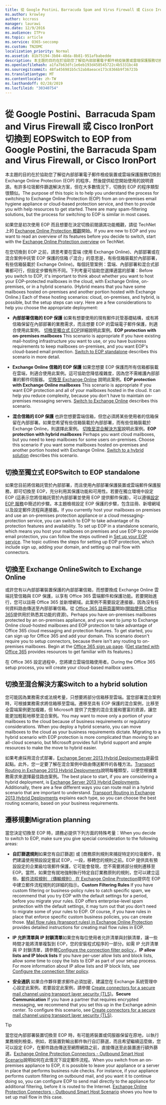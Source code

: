```yaml
---
title: 從 Google Postini、Barracuda Spam and Virus Firewall 或 Cisco IronPort 切換到 EOP
ms.author: krowley
author: kccross
manager: laurawi
ms.date: 12/9/2016
ms.audience: ITPro
ms.topic: article
ms.service: O365-seccomp
ms.custom: TN2DMC
localization_priority: Normal
ms.assetid: 81b75194-3b04-48da-8b81-951afbabedde
description: 本主題的目的在於協助您了解從內部部署電子郵件檢疫裝置或雲端保護服務切換到 Exchange Online Protection (EOP) 的程序，然後提供給您開始使用的說明資源。
ms.openlocfilehash: a1fa7b63dfc1e6eb193d458545722c4b5331bc48
ms.sourcegitcommit: 48fa456981b5c52ab8aeace173c8366b9f36723b
ms.translationtype: MT
ms.contentlocale: zh-TW
ms.lasthandoff: 02/28/2019
ms.locfileid: "30340754"
---
```

# <a name="switch-to-eop-from-google-postini-the-barracuda-spam-and-virus-firewall-or-cisco-ironport"></a><span data-ttu-id="0ae2e-103">從 Google Postini、Barracuda Spam and Virus Firewall 或 Cisco IronPort 切換到 EOP</span><span class="sxs-lookup"><span data-stu-id="0ae2e-103">Switch to EOP from Google Postini, the Barracuda Spam and Virus Firewall, or Cisco IronPort</span></span>

 <span data-ttu-id="0ae2e-p101">本主題的目的在於協助您了解從內部部署電子郵件檢疫裝置或雲端保護服務切換到 Exchange Online Protection (EOP) 的程序，然後提供給您開始使用的說明資源。有許多垃圾郵件篩選解決方案，但在大多數情況下，切換到 EOP 的程序類型很類似。</span><span class="sxs-lookup"><span data-stu-id="0ae2e-p101">The purpose of this topic is to help you understand the process for switching to Exchange Online Protection (EOP) from an on-premises email hygiene appliance or cloud-based protection service, and then to provide you with help resources to get started. There are many spam-filtering solutions, but the process for switching to EOP is similar in most cases.</span></span>
  
<span data-ttu-id="0ae2e-106">如果您是初次使用 EOP 而且想要在決定切換前閱讀其功能概觀，請從 TechNet 上的 [Exchange Online Protection 概觀](exchange-online-protection-overview.md)開始。</span><span class="sxs-lookup"><span data-stu-id="0ae2e-106">If you are new to EOP and you want to read an overview of its features before you decide to switch, start with the [Exchange Online Protection overview](exchange-online-protection-overview.md) on TechNet.</span></span> 
  
<span data-ttu-id="0ae2e-p102">在您切換到 EOP 之前，請思考要在雲端 (使用 Exchange Online)、內部部署或在混合案例中託管 EOP 保護的信箱 (「混合」的意思是，有些信箱裝載於內部部署，有些信箱裝載於 Exchange Online)。每個託管案例：雲端、內部部署和混合式部署都可行，但設定步驟有所不同。下列考量可協助您選擇適當的部署：</span><span class="sxs-lookup"><span data-stu-id="0ae2e-p102">Before you switch to EOP, it's important to think about whether you want to host your EOP-protected mailboxes in the cloud, with Exchange Online, on-premises, or in a hybrid scenario. (Hybrid means that you have some mailboxes hosted on-premises and another portion hosted with Exchange Online.) Each of these hosting scenarios: cloud, on-premises, and hybrid, is possible, but the setup steps can vary. Here are a few considerations to help you choose the appropriate deployment:</span></span>
  
- <span data-ttu-id="0ae2e-p103">**內部部署信箱的 EOP 保護** 如果有想要使用的現有郵件託管基礎結構，或有將信箱保留在內部部署的業務需求，而且想要 EOP 的雲端電子郵件保護，則適合使用此案例。 [切換至獨立式 EOP](#BKMK_SwitchStandalone.md)詳細說明此案例。</span><span class="sxs-lookup"><span data-stu-id="0ae2e-p103">**EOP protection with on-premises mailboxes** This scenario is appropriate if you have existing mail-hosting infrastructure you want to use, or you have business requirements to keep mailboxes on-premises, and you want EOP's cloud-based email protection. [Switch to EOP standalone](#BKMK_SwitchStandalone.md) describes this scenario in more detail.</span></span> 
    
- <span data-ttu-id="0ae2e-p104">**Exchange Online 信箱的 EOP 保護** 如果您想要 EOP 保護而所有信箱都裝載在雲端，則適合使用此案例。這可協助您降低複雜度，因為您不需維護內部部署的郵件伺服器。 [切換至 Exchange Online](switch-to-eop-from-google-postini-the-barracuda-spam-and-virus-firewall-or-cisco.md#BKMK_SwitchEXO) 說明此案例。</span><span class="sxs-lookup"><span data-stu-id="0ae2e-p104">**EOP protection with Exchange Online mailboxes** This scenario is appropriate if you want EOP protection and all of your mailboxes hosted in the cloud. It can help you reduce complexity, because you don't have to maintain on-premises messaging servers. [Switch to Exchange Online](switch-to-eop-from-google-postini-the-barracuda-spam-and-virus-firewall-or-cisco.md#BKMK_SwitchEXO) describes this scenario.</span></span> 
    
- <span data-ttu-id="0ae2e-p105">**混合信箱的 EOP 保護** 也許您想要雲端信箱，但您必須將某些使用者的信箱保留在內部部署。如果您希望有些信箱裝載於內部部署，而有些信箱裝載於 Exchange Online，則選擇此案例。 [切換至混合解決方案](#BKMK_SwitchHybrid.md)說明此案例。</span><span class="sxs-lookup"><span data-stu-id="0ae2e-p105">**EOP protection with hybrid mailboxes** Perhaps you want cloud mailboxes, but you need to keep mailboxes for some users on-premises. Choose this scenario if you want some mailboxes hosted on-premises and another portion hosted with Exchange Online. [Switch to a hybrid solution](#BKMK_SwitchHybrid.md) describes this scenario.</span></span> 
    
## <a name="switch-to-eop-standalone"></a><span data-ttu-id="0ae2e-118">切換至獨立式 EOP</span><span class="sxs-lookup"><span data-stu-id="0ae2e-118">Switch to EOP standalone</span></span>
<span data-ttu-id="0ae2e-119"><a name="BKMK_SwitchStandalone"> </a></span><span class="sxs-lookup"><span data-stu-id="0ae2e-119"></span></span>

<span data-ttu-id="0ae2e-p106">如果您目前將信箱託管於內部部署，而且使用內部部署保護裝置或雲端郵件保護服務，即可切換至 EOP，充分利用其保護功能和可用性。若要在獨立環境中設定 EOP (這表示您將信箱託管於內部部署並使用 EOP 提供郵件保護)，可以遵循[設定 EOP 服務](set-up-your-eop-service.md)中簡述的步驟。本主題檢視設定 EOP 保護的步驟，包含註冊、新增網域以及設定郵件流程與連接器。</span><span class="sxs-lookup"><span data-stu-id="0ae2e-p106">If you currently host your mailboxes on premises and use an on-premises protection appliance or a cloud messaging-protection service, you can switch to EOP to take advantage of its protection features and availability. To set up EOP in a standalone scenario, which means you host your mailboxes on premises and use EOP to provide email protection, you can follow the steps outlined in [Set up your EOP service](set-up-your-eop-service.md). The topic outlines the steps for setting up EOP protection, which include sign up, adding your domain, and setting up mail flow with connectors.</span></span>
  
## <a name="switch-to-exchange-online"></a><span data-ttu-id="0ae2e-123">切換至 Exchange Online</span><span class="sxs-lookup"><span data-stu-id="0ae2e-123">Switch to Exchange Online</span></span>
<span data-ttu-id="0ae2e-124"><a name="BKMK_SwitchEXO"> </a></span><span class="sxs-lookup"><span data-stu-id="0ae2e-124"></span></span>

<span data-ttu-id="0ae2e-p107">或許您有以內部部署裝置保護的內部部署信箱，而想要換成 Exchange Online 雲端託管信箱與 EOP 保護，以享有 Office 365 雲端郵件和保護功能。若要開始進行，您可以註冊 Office 365 並新增網域。此案例不需要設定連接器，因為沒有任何資料路由傳送至內部部署信箱。從 [Office 365 註冊頁面](https://www.microsoft.com/en-us/office365/online-software.aspx)開始([開始使用 Office 365](https://go.microsoft.com/fwlink/p/?LinkId=275407)提供用於熟悉其功能的資源)。</span><span class="sxs-lookup"><span data-stu-id="0ae2e-p107">Perhaps you have on-premises mailboxes protected by an on-premises appliance, and you want to jump to Exchange Online cloud-hosted mailboxes and EOP protection to take advantage of Office 365 cloud messaging and protection features. To get started, you can sign up for Office 365 and add your domain. This scenario doesn't require you to setup connectors, because there isn't any routing to on-premises mailboxes. Begin at the [Office 365 sign up page](https://www.microsoft.com/en-us/office365/online-software.aspx). ([Get started with Office 365](https://go.microsoft.com/fwlink/p/?LinkId=275407) provides resources to get familiar with its features.)</span></span> 
  
<span data-ttu-id="0ae2e-130">在 Office 365 設定過程中，您將建立雲端信箱使用者。</span><span class="sxs-lookup"><span data-stu-id="0ae2e-130">During the Office 365 setup process, you will create your cloud-based mailbox users.</span></span>
  
## <a name="switch-to-a-hybrid-solution"></a><span data-ttu-id="0ae2e-131">切換至混合解決方案</span><span class="sxs-lookup"><span data-stu-id="0ae2e-131">Switch to a hybrid solution</span></span>
<span data-ttu-id="0ae2e-132"><a name="BKMK_SwitchHybrid"> </a></span><span class="sxs-lookup"><span data-stu-id="0ae2e-132"></span></span>

<span data-ttu-id="0ae2e-p108">您可能因為業務需求或法規考量，只想要將部分信箱移至雲端。當您部署混合案例時，可根據業務需求將信箱移至雲端。遷移至具有 EOP 保護的混合案例，比移至全雲端案例更加複雜，但 Microsoft 提供了完整的混合支援和豐富的資源，讓您能更加輕鬆地移至混合案例。</span><span class="sxs-lookup"><span data-stu-id="0ae2e-p108">You may want to move only a portion of your mailboxes to the cloud because of business requirements or regulatory considerations. When you deploy a hybrid scenario, you can move mailboxes to the cloud as your business requirements dictate. Migrating to a hybrid scenario with EOP protection is more complicated than moving to an all-cloud scenario, but Microsoft provides full hybrid support and ample resources to make the move to hybrid easier.</span></span>
  
<span data-ttu-id="0ae2e-p109">如果考慮採用混合式部署，[Exchange Server 2013 Hybrid Deployments](http://technet.microsoft.com/library/59e32000-4fcf-417f-a491-f1d8f9aeef9b.aspx)是最佳起點。此外，您一定要了解在混合案例中路由傳送郵件的各種方法。[Transport Routing in Exchange 2013 Hybrid Deployments](http://technet.microsoft.com/library/36c2cea3-2e2f-40ac-88bd-7e1b6bd27828.aspx)說明每種類型，以便您根據業務需求來選擇最佳路由案例。</span><span class="sxs-lookup"><span data-stu-id="0ae2e-p109">The best place to start, if you are considering a hybrid deployment, is [Exchange Server 2013 Hybrid Deployments](http://technet.microsoft.com/library/59e32000-4fcf-417f-a491-f1d8f9aeef9b.aspx). Additionally, there are a few different ways you can route mail in a hybrid scenario that are important to understand. [Transport Routing in Exchange 2013 Hybrid Deployments](http://technet.microsoft.com/library/36c2cea3-2e2f-40ac-88bd-7e1b6bd27828.aspx) explains each type, so you can choose the best routing scenario, based on your business requirements.</span></span> 
  
## <a name="migration-planning"></a><span data-ttu-id="0ae2e-139">遷移規劃</span><span class="sxs-lookup"><span data-stu-id="0ae2e-139">Migration planning</span></span>
<span data-ttu-id="0ae2e-140"><a name="sectionSection3"> </a></span><span class="sxs-lookup"><span data-stu-id="0ae2e-140"></span></span>

<span data-ttu-id="0ae2e-141">當您決定切換至 EOP 時，請務必提供下列方面的特殊考量：</span><span class="sxs-lookup"><span data-stu-id="0ae2e-141">When you decide to switch to EOP, make sure you give special consideration to the following areas:</span></span>
  
- <span data-ttu-id="0ae2e-p110">**自訂篩選規則**如果您有自訂篩選] 或 [商務原則規則來捕捉特定的垃圾郵件，我們建議使用預設設定嘗試 EOP，一段，移轉您的規則之前。EOP 提供具有預設設定的企業級垃圾郵件保護，它可能會發現，您不需要將部分規則遷移至 EOP。當然，如果您有就地強制執行特定自訂業務原則的規則，您可以建立這些。[郵件流程規則 （傳輸規則） 在 Exchange Online Protection](mail-flow-rules-transport-rules-0.md)提供在 EOP 中建立郵件流程規則的詳細的指示。</span><span class="sxs-lookup"><span data-stu-id="0ae2e-p110">**Custom Filtering Rules** If you have custom filtering or business-policy rules to catch specific spam, we recommend that you try EOP with the default settings for a period, before you migrate your rules. EOP offers enterprise-level spam protection with the default settings, it may turn out that you don't need to migrate some of your rules to EOP. Of course, if you have rules in place that enforce specific custom business policies, you can create those. [Mail flow rules (transport rules) in Exchange Online Protection](mail-flow-rules-transport-rules-0.md) provides detailed instructions for creating mail flow rules in EOP.</span></span> 
    
- <span data-ttu-id="0ae2e-p111">**IP 允許清單與 IP 封鎖清單**如果您有每位使用者允許清單與封鎖清單，讓一些時間才能將清單複製到 EOP，您的安裝程式程序的一部分。如需 IP 允許清單與 IP 封鎖清單，請參閱[Configure the connection filter policy ](../configure-the-connection-filter-policy.md)。</span><span class="sxs-lookup"><span data-stu-id="0ae2e-p111">**IP allow lists and IP block lists** If you have per-user allow lists and block lists, allow some time to copy the lists to EOP as part of your setup process. For more information about IP allow lists and IP block lists, see [Configure the connection filter policy](../configure-the-connection-filter-policy.md).</span></span>
    
- <span data-ttu-id="0ae2e-p112">**安全通訊** 如果合作夥伴要求郵件必須加密，建議您在 Exchange 系統管理中心設定此案例。若要設定此案例，請參閱 [Create connectors for a secure mail channel using transport layer security (TLS)](http://technet.microsoft.com/library/1ce4d6a4-41ba-4d1e-9ca9-e826252c1041.aspx)。</span><span class="sxs-lookup"><span data-stu-id="0ae2e-p112">**Secure Communication** If you have a partner that requires encrypted messaging, we recommend that you set this up in the Exchange admin center. To configure this scenario, see [Create connectors for a secure mail channel using transport layer security (TLS)](http://technet.microsoft.com/library/1ce4d6a4-41ba-4d1e-9ca9-e826252c1041.aspx).</span></span>
    
> [!TIP]
> <span data-ttu-id="0ae2e-p113">當您從內部部署裝置切換至 EOP 時，有可能將裝置或伺服器保留在原地，以執行業務規則檢查。例如，若裝置對輸出郵件執行自訂篩選，而且希望繼續這麼做，您可以設定 EOP，在郵件路由傳送至網際網路之前，直接傳送至此裝置進行額外篩選。[Exchange Online Protection Connectors - Outbound Smart Host Scenario](http://technet.microsoft.com/library/431b3f02-4efd-4bd3-94e7-eecd03f8ef5e.aspx)說明如何在此情況下設定郵件流程。</span><span class="sxs-lookup"><span data-stu-id="0ae2e-p113">When you switch from an on-premises appliance to EOP, it is possible to leave your appliance or a server in place that performs business rule checks. For instance, if your appliance performs custom filtering on outbound mail, and you want it to continue doing so, you can configure EOP to send mail directly to the appliance for additional filtering, before it is routed to the Internet. [Exchange Online Protection Connectors - Outbound Smart Host Scenario](http://technet.microsoft.com/library/431b3f02-4efd-4bd3-94e7-eecd03f8ef5e.aspx) shows you how to set up mail flow in this case.</span></span> 
  

